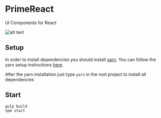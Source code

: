 # PrimeReact
UI Components for React

![alt text](http://www.primefaces.org/images/primereact.png "PrimeReact")

## Setup

In order to install dependencies you should install [yarn](https://yarnpkg.com/). You can follow the yarn setup instructions [here](https://yarnpkg.com/en/docs/install).

After the yarn installation just type `yarn` in the root project to install all dependencies

## Start

    gulp build
    npm start
